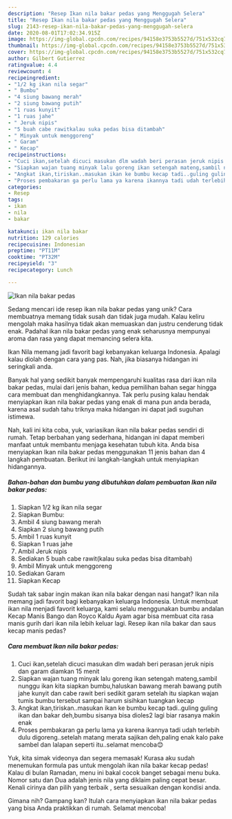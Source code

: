 ```yaml
---
description: "Resep Ikan nila bakar pedas yang Menggugah Selera"
title: "Resep Ikan nila bakar pedas yang Menggugah Selera"
slug: 2143-resep-ikan-nila-bakar-pedas-yang-menggugah-selera
date: 2020-08-01T17:02:34.915Z
image: https://img-global.cpcdn.com/recipes/94158e3753b5527d/751x532cq70/ikan-nila-bakar-pedas-foto-resep-utama.jpg
thumbnail: https://img-global.cpcdn.com/recipes/94158e3753b5527d/751x532cq70/ikan-nila-bakar-pedas-foto-resep-utama.jpg
cover: https://img-global.cpcdn.com/recipes/94158e3753b5527d/751x532cq70/ikan-nila-bakar-pedas-foto-resep-utama.jpg
author: Gilbert Gutierrez
ratingvalue: 4.4
reviewcount: 4
recipeingredient:
- "1/2 kg ikan nila segar"
- " Bumbu"
- "4 siung bawang merah"
- "2 siung bawang putih"
- "1 ruas kunyit"
- "1 ruas jahe"
- " Jeruk nipis"
- "5 buah cabe rawitkalau suka pedas bisa ditambah"
- " Minyak untuk menggoreng"
- " Garam"
- " Kecap"
recipeinstructions:
- "Cuci ikan,setelah dicuci masukan dlm wadah beri perasan jeruk nipis dan garam diamkan 15 menit"
- "Siapkan wajan tuang minyak lalu goreng ikan setengah mateng,sambil nunggu ikan kita siapkan bumbu,haluskan bawang merah bawang putih jahe kunyit dan cabe rawit beri sedikit garam setelah itu siapkan wajan tumis bumbu tersebut sampai harum sisihkan tuangkan kecap"
- "Angkat ikan,tiriskan..masukan ikan ke bumbu kecap tadi..guling guling ikan dan bakar deh,bumbu sisanya bisa dioles2 lagi biar rasanya makin enak"
- "Proses pembakaran ga perlu lama ya karena ikannya tadi udah terlebih dulu digoreng..setelah matang merata sajikan deh,paling enak kalo pake sambel dan lalapan seperti itu..selamat mencoba😊"
categories:
- Resep
tags:
- ikan
- nila
- bakar

katakunci: ikan nila bakar 
nutrition: 129 calories
recipecuisine: Indonesian
preptime: "PT11M"
cooktime: "PT32M"
recipeyield: "3"
recipecategory: Lunch

---
```



![Ikan nila bakar pedas](https://img-global.cpcdn.com/recipes/94158e3753b5527d/751x532cq70/ikan-nila-bakar-pedas-foto-resep-utama.jpg)

Sedang mencari ide resep ikan nila bakar pedas yang unik? Cara membuatnya memang tidak susah dan tidak juga mudah. Kalau keliru mengolah maka hasilnya tidak akan memuaskan dan justru cenderung tidak enak. Padahal ikan nila bakar pedas yang enak seharusnya mempunyai aroma dan rasa yang dapat memancing selera kita.

Ikan Nila memang jadi favorit bagi kebanyakan keluarga Indonesia. Apalagi kalau diolah dengan cara yang pas. Nah, jika biasanya hidangan ini seringkali anda.

Banyak hal yang sedikit banyak mempengaruhi kualitas rasa dari ikan nila bakar pedas, mulai dari jenis bahan, kedua pemilihan bahan segar hingga cara membuat dan menghidangkannya. Tak perlu pusing kalau hendak menyiapkan ikan nila bakar pedas yang enak di mana pun anda berada, karena asal sudah tahu triknya maka hidangan ini dapat jadi suguhan istimewa.


Nah, kali ini kita coba, yuk, variasikan ikan nila bakar pedas sendiri di rumah. Tetap berbahan yang sederhana, hidangan ini dapat memberi manfaat untuk membantu menjaga kesehatan tubuh kita. Anda bisa menyiapkan Ikan nila bakar pedas menggunakan 11 jenis bahan dan 4 langkah pembuatan. Berikut ini langkah-langkah untuk menyiapkan hidangannya.

<!--inarticleads1-->

##### Bahan-bahan dan bumbu yang dibutuhkan dalam pembuatan Ikan nila bakar pedas:

1. Siapkan 1/2 kg ikan nila segar
1. Siapkan  Bumbu:
1. Ambil 4 siung bawang merah
1. Siapkan 2 siung bawang putih
1. Ambil 1 ruas kunyit
1. Siapkan 1 ruas jahe
1. Ambil  Jeruk nipis
1. Sediakan 5 buah cabe rawit(kalau suka pedas bisa ditambah)
1. Ambil  Minyak untuk menggoreng
1. Sediakan  Garam
1. Siapkan  Kecap


Sudah tak sabar ingin makan ikan nila bakar dengan nasi hangat? Ikan nila memang jadi favorit bagi kebanyakan keluarga Indonesia. Untuk membuat ikan nila menjadi favorit keluarga, kami selalu menggunakan bumbu andalan Kecap Manis Bango dan Royco Kaldu Ayam agar bisa membuat cita rasa manis gurih dari ikan nila lebih keluar lagi. Resep ikan nila bakar dan saus kecap manis pedas? 

<!--inarticleads2-->

##### Cara membuat Ikan nila bakar pedas:

1. Cuci ikan,setelah dicuci masukan dlm wadah beri perasan jeruk nipis dan garam diamkan 15 menit
1. Siapkan wajan tuang minyak lalu goreng ikan setengah mateng,sambil nunggu ikan kita siapkan bumbu,haluskan bawang merah bawang putih jahe kunyit dan cabe rawit beri sedikit garam setelah itu siapkan wajan tumis bumbu tersebut sampai harum sisihkan tuangkan kecap
1. Angkat ikan,tiriskan..masukan ikan ke bumbu kecap tadi..guling guling ikan dan bakar deh,bumbu sisanya bisa dioles2 lagi biar rasanya makin enak
1. Proses pembakaran ga perlu lama ya karena ikannya tadi udah terlebih dulu digoreng..setelah matang merata sajikan deh,paling enak kalo pake sambel dan lalapan seperti itu..selamat mencoba😊


Yuk, kita simak videonya dan segera memasak! Kurasa aku sudah menemukan formula pas untuk mengolah ikan nila bakar kecap pedas! Kalau di bulan Ramadan, menu ini bakal cocok banget sebagai menu buka. Nomor satu dan Dua adalah jenis nila yang diklaim paling cepat besar. Kenali cirinya dan pilih yang terbaik , serta sesuaikan dengan kondisi anda. 

Gimana nih? Gampang kan? Itulah cara menyiapkan ikan nila bakar pedas yang bisa Anda praktikkan di rumah. Selamat mencoba!
